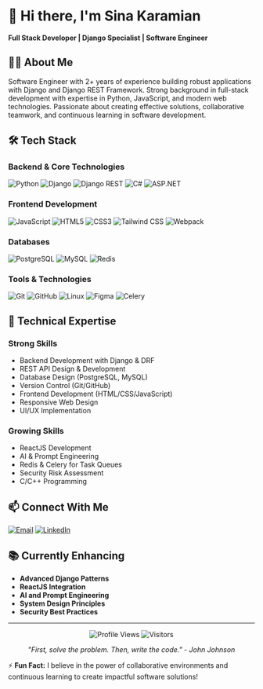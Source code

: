 # 👋 Hi there, I'm Sina Karamian

**Full Stack Developer | Django Specialist | Software Engineer**

## 👨‍💻 About Me
Software Engineer with 2+ years of experience building robust applications with Django and Django REST Framework. Strong background in full-stack development with expertise in Python, JavaScript, and modern web technologies. Passionate about creating effective solutions, collaborative teamwork, and continuous learning in software development.

## 🛠️ Tech Stack

### Backend & Core Technologies
![Python](https://img.shields.io/badge/Python-3776AB?style=for-the-badge&logo=python&logoColor=white)
![Django](https://img.shields.io/badge/Django-092E20?style=for-the-badge&logo=django&logoColor=white)
![Django REST](https://img.shields.io/badge/DRF-092E20?style=for-the-badge&logo=django&logoColor=white)
![C#](https://img.shields.io/badge/C%23-239120?style=for-the-badge&logo=c-sharp&logoColor=white)
![ASP.NET](https://img.shields.io/badge/ASP.NET-512BD4?style=for-the-badge&logo=dotnet&logoColor=white)

### Frontend Development
![JavaScript](https://img.shields.io/badge/JavaScript-F7DF1E?style=for-the-badge&logo=javascript&logoColor=black)
![HTML5](https://img.shields.io/badge/HTML5-E34F26?style=for-the-badge&logo=html5&logoColor=white)
![CSS3](https://img.shields.io/badge/CSS3-1572B6?style=for-the-badge&logo=css3&logoColor=white)
![Tailwind CSS](https://img.shields.io/badge/Tailwind_CSS-38B2AC?style=for-the-badge&logo=tailwind-css&logoColor=white)
![Webpack](https://img.shields.io/badge/Webpack-8DD6F9?style=for-the-badge&logo=webpack&logoColor=black)

### Databases
![PostgreSQL](https://img.shields.io/badge/PostgreSQL-316192?style=for-the-badge&logo=postgresql&logoColor=white)
![MySQL](https://img.shields.io/badge/MySQL-005C84?style=for-the-badge&logo=mysql&logoColor=white)
![Redis](https://img.shields.io/badge/Redis-DC382D?style=for-the-badge&logo=redis&logoColor=white)

### Tools & Technologies
![Git](https://img.shields.io/badge/Git-F05032?style=for-the-badge&logo=git&logoColor=white)
![GitHub](https://img.shields.io/badge/GitHub-181717?style=for-the-badge&logo=github&logoColor=white)
![Linux](https://img.shields.io/badge/Linux-FCC624?style=for-the-badge&logo=linux&logoColor=black)
![Figma](https://img.shields.io/badge/Figma-F24E1E?style=for-the-badge&logo=figma&logoColor=white)
![Celery](https://img.shields.io/badge/Celery-37814A?style=for-the-badge&logo=celery&logoColor=white)

## 🔧 Technical Expertise

### Strong Skills
- Backend Development with Django & DRF
- REST API Design & Development
- Database Design (PostgreSQL, MySQL)
- Version Control (Git/GitHub)
- Frontend Development (HTML/CSS/JavaScript)
- Responsive Web Design
- UI/UX Implementation

### Growing Skills
- ReactJS Development
- AI & Prompt Engineering
- Redis & Celery for Task Queues
- Security Risk Assessment
- C/C++ Programming

## 📫 Connect With Me

[![Email](https://img.shields.io/badge/Email-D14836?style=for-the-badge&logo=gmail&logoColor=white)](mailto:sinakn78@gmail.com)
[![LinkedIn](https://img.shields.io/badge/LinkedIn-0A66C2?style=for-the-badge&logo=linkedin&logoColor=white)](https://linkedin.com/in/sina-karamian)

## 📚 Currently Enhancing
- **Advanced Django Patterns**
- **ReactJS Integration**
- **AI and Prompt Engineering**
- **System Design Principles**
- **Security Best Practices**

---

<p align="center">
  <img src="https://komarev.com/ghpvc/?username=sinakaramian&label=Profile%20Views&color=0e75b6&style=flat" alt="Profile Views" />
  <img src="https://visitor-badge.laobi.icu/badge?page_id=sinakaramian.sinakaramian" alt="Visitors" />
</p>

<p align="center"> 
  <i>"First, solve the problem. Then, write the code." - John Johnson</i>
</p>

⚡ **Fun Fact:** I believe in the power of collaborative environments and continuous learning to create impactful software solutions!
